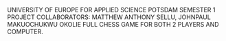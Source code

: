 UNIVERSITY OF EUROPE FOR APPLIED SCIENCE POTSDAM SEMESTER 1 PROJECT 
COLLABORATORS: MATTHEW ANTHONY SELLU, JOHNPAUL MAKUOCHUKWU OKOLIE
FULL CHESS GAME FOR BOTH 2 PLAYERS AND COMPUTER. 

